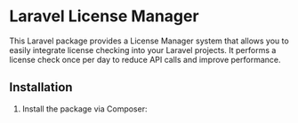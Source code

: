 # Laravel License Manager

This Laravel package provides a License Manager system that allows you to easily integrate license checking into your Laravel projects. It performs a license check once per day to reduce API calls and improve performance.

## Installation

1. Install the package via Composer:

